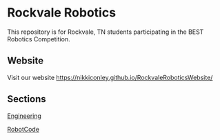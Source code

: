 # Rockvale Robotics

This repository is for Rockvale, TN students participating in the BEST Robotics Competition.

## Website

Visit our website https://nikkiconley.github.io/RockvaleRoboticsWebsite/


## Sections

[Engineering](./Engineering/Engineering.md)

[RobotCode](./RobotCode/RobotCode.md)